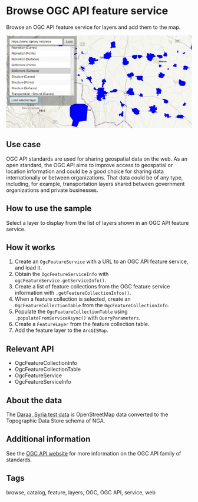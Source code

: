 # Browse OGC API feature service

Browse an OGC API feature service for layers and add them to the map.

![Image of browse OGC API feature service](BrowseOGCAPIFeatureService.png)

## Use case

OGC API standards are used for sharing geospatial data on the web. As an open standard, the OGC API aims to improve access to geospatial or location information and could be a good choice for sharing data internationally or between organizations. That data could be of any type, including, for example, transportation layers shared between government organizations and private businesses.

## How to use the sample

Select a layer to display from the list of layers shown in an OGC API feature service.

## How it works

1. Create an `OgcFeatureService` with a URL to an OGC API feature service, and load it.
2. Obtain the `OgcFeatureServiceInfo` with `ogcFeatureService.getServiceInfo()`.
3. Create a list of feature collections from the OGC feature service information with `.getFeatureCollectionInfos()`.
4. When a feature collection is selected, create an `OgcFeatureCollectionTable` from the `OgcFeatureCollectionInfo`.
5. Populate the `OgcFeatureCollectionTable` using `.populateFromServiceAsync()` with `QueryParameters`.
6. Create a `FeatureLayer` from the feature collection table.
7. Add the feature layer to the `ArcGISMap`.

## Relevant API

* OgcFeatureCollectionInfo
* OgcFeatureCollectionTable
* OgcFeatureService
* OgcFeatureServiceInfo

## About the data

The [Daraa, Syria test data](https://demo.ldproxy.net/daraa) is OpenStreetMap data converted to the Topographic Data Store schema of NGA.

## Additional information

See the [OGC API website](https://ogcapi.ogc.org/) for more information on the OGC API family of standards.

## Tags

browse, catalog, feature, layers, OGC, OGC API, service, web

